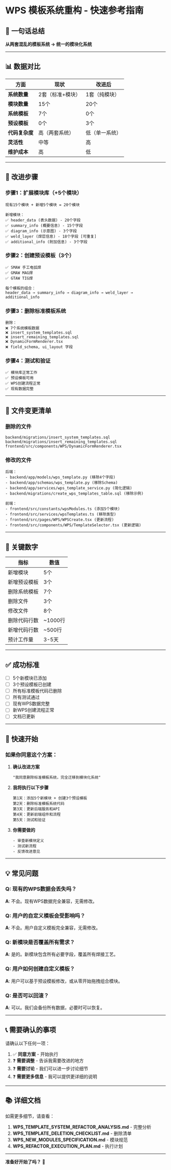 # WPS 模板系统重构 - 快速参考指南

## 🎯 一句话总结

**从两套混乱的模板系统 → 统一的模块化系统**

---

## 📊 数据对比

| 方面 | 现状 | 改进后 |
|------|------|--------|
| **系统数量** | 2套（标准+模块） | 1套（纯模块） |
| **模块数量** | 15个 | 20个 |
| **系统模板** | 7个 | 0个 |
| **预设模板** | 0个 | 3个 |
| **代码复杂度** | 高（两套系统） | 低（单一系统） |
| **灵活性** | 中等 | 高 |
| **维护成本** | 高 | 低 |

---

## 🔄 改进步骤

### 步骤1：扩展模块库（+5个模块）
```
现有15个模块 + 新增5个模块 = 20个模块

新增模块：
✅ header_data (表头数据) - 20个字段
✅ summary_info (概要信息) - 15个字段
✅ diagram_info (示意图) - 3个字段
✅ weld_layer (焊层信息) - 18个字段 [可重复]
✅ additional_info (附加信息) - 3个字段
```

### 步骤2：创建预设模板（3个）
```
✅ SMAW 手工电弧焊
✅ GMAW MAG焊
✅ GTAW TIG焊

每个模板的组合：
header_data → summary_info → diagram_info → weld_layer → additional_info
```

### 步骤3：删除标准模板系统
```
删除：
❌ 7个系统模板数据
❌ insert_system_templates.sql
❌ insert_remaining_templates.sql
❌ DynamicFormRenderer.tsx
❌ field_schema, ui_layout 字段
```

### 步骤4：测试和验证
```
✅ 模块库正常工作
✅ 预设模板可用
✅ WPS创建流程正常
✅ 现有数据完整
```

---

## 📁 文件变更清单

### 删除的文件
```
backend/migrations/insert_system_templates.sql
backend/migrations/insert_remaining_templates.sql
frontend/src/components/WPS/DynamicFormRenderer.tsx
```

### 修改的文件
```
后端：
- backend/app/models/wps_template.py (移除4个字段)
- backend/app/schemas/wps_template.py (移除Schema)
- backend/app/services/wps_template_service.py (简化逻辑)
- backend/migrations/create_wps_templates_table.sql (移除示例)

前端：
- frontend/src/constants/wpsModules.ts (添加5个模块)
- frontend/src/services/wpsTemplates.ts (移除类型)
- frontend/src/pages/WPS/WPSCreate.tsx (更新流程)
- frontend/src/components/WPS/TemplateSelector.tsx (更新逻辑)
```

---

## 🎯 关键数字

| 指标 | 数值 |
|------|------|
| 新增模块 | 5个 |
| 新增预设模板 | 3个 |
| 删除系统模板 | 7个 |
| 删除文件 | 3个 |
| 修改文件 | 8个 |
| 删除代码行数 | ~1000行 |
| 新增代码行数 | ~500行 |
| 预计工作量 | 3-5天 |

---

## ✅ 成功标准

- [ ] 5个新模块已添加
- [ ] 3个预设模板已创建
- [ ] 所有标准模板代码已删除
- [ ] 所有测试通过
- [ ] 现有WPS数据完整
- [ ] 新WPS创建流程正常
- [ ] 文档已更新

---

## 🚀 快速开始

### 如果你同意这个方案：

1. **确认改进方案**
   ```
   "我同意删除标准模板系统，完全迁移到模块化系统"
   ```

2. **我将执行以下步骤**
   ```
   第1天：添加5个新模块 + 创建3个预设模板
   第2天：删除标准模板系统代码
   第3天：更新后端服务和API
   第4天：更新前端组件和流程
   第5天：测试和验证
   ```

3. **你需要做的**
   ```
   - 审查新模块定义
   - 测试新流程
   - 反馈改进意见
   ```

---

## 💡 常见问题

### Q: 现有的WPS数据会丢失吗？
**A**: 不会。现有WPS数据完全兼容，无需修改。

### Q: 用户的自定义模板会受影响吗？
**A**: 不会。用户自定义模板完全兼容，无需修改。

### Q: 新模块是否覆盖所有需求？
**A**: 是的。新模块包含所有必要字段，覆盖所有焊接工艺。

### Q: 用户如何创建自定义模板？
**A**: 用户可以基于预设模板修改，或从零开始拖拽组合模块。

### Q: 是否可以回滚？
**A**: 可以。我们会备份所有数据，必要时可以恢复。

---

## 📞 需要确认的事项

请确认以下任何一项：

1. ✅ **同意方案** - 开始执行
2. ❓ **需要调整** - 告诉我需要改进的地方
3. ❓ **需要讨论** - 我们可以进一步讨论细节
4. ❓ **需要更多信息** - 我可以提供更详细的说明

---

## 📚 详细文档

如需更多细节，请查看：

1. **WPS_TEMPLATE_SYSTEM_REFACTOR_ANALYSIS.md** - 完整分析
2. **WPS_TEMPLATE_DELETION_CHECKLIST.md** - 删除清单
3. **WPS_NEW_MODULES_SPECIFICATION.md** - 模块规范
4. **WPS_REFACTOR_EXECUTION_PLAN.md** - 执行计划

---

**准备好开始了吗？** 🚀


